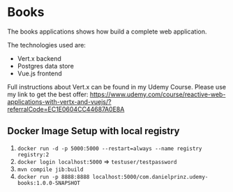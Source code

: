 # Books

The books applications shows how build a complete web application.

The technologies used are:

* Vert.x backend
* Postgres data store
* Vue.js frontend

Full instructions about Vert.x can be found in my Udemy Course.
Please use my link to get the best offer:
https://www.udemy.com/course/reactive-web-applications-with-vertx-and-vuejs/?referralCode=EC1E0604CC44687A0E8A

## Docker Image Setup with local registry

1. `docker run -d -p 5000:5000 --restart=always --name registry registry:2`
2. `docker login localhost:5000` => `testuser/testpassword`
3. `mvn compile jib:build`
4. `docker run -p 8888:8888 localhost:5000/com.danielprinz.udemy-books:1.0.0-SNAPSHOT`
